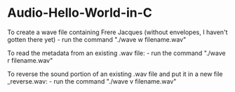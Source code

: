 # Audio-Hello-World-in-C

To create a wave file containing Frere Jacques (without envelopes, I haven't gotten there yet)
	- run the command "./wave w filename.wav"

To read the metadata from an existing .wav file:
	- run the command "./wave r filename.wav"

To reverse the sound portion of an existing .wav file and put it in a new file \_reverse.wav:
	- run the command "./wave v filename.wav"
